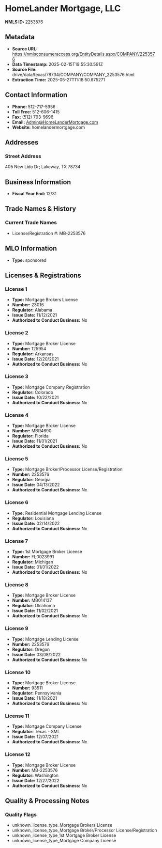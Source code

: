 # HomeLander Mortgage, LLC

**NMLS ID:** 2253576

## Metadata
- **Source URL:** https://nmlsconsumeraccess.org/EntityDetails.aspx/COMPANY/2253576
- **Data Timestamp:** 2025-02-15T19:55:30.591Z
- **Source File:** drive/data/texas/78734/COMPANY/COMPANY_2253576.html
- **Extraction Time:** 2025-05-27T11:18:50.675271

## Contact Information
- **Phone:** 512-717-5956
- **Toll Free:** 512-606-1415
- **Fax:** (512) 793-9696
- **Email:** Admin@HomeLanderMortgage.com
- **Website:** homelandermortgage.com

## Addresses
### Street Address
405 New Lido Dr; Lakeway, TX 78734

## Business Information
- **Fiscal Year End:** 12/31

## Trade Names & History
### Current Trade Names
- License/Registration #: MB-2253576

## MLO Information
- **Type:** sponsored

## Licenses & Registrations

### License 1
- **Type:** Mortgage Brokers License
- **Number:** 23016
- **Regulator:** Alabama
- **Issue Date:** 11/12/2021
- **Authorized to Conduct Business:** No

### License 2
- **Type:** Mortgage Broker License
- **Number:** 125954
- **Regulator:** Arkansas
- **Issue Date:** 12/20/2021
- **Authorized to Conduct Business:** No

### License 3
- **Type:** Mortgage Company Registration
- **Regulator:** Colorado
- **Issue Date:** 10/22/2021
- **Authorized to Conduct Business:** No

### License 4
- **Type:** Mortgage Broker License
- **Number:** MBR4690
- **Regulator:** Florida
- **Issue Date:** 11/01/2021
- **Authorized to Conduct Business:** No

### License 5
- **Type:** Mortgage Broker/Processor License/Registration
- **Number:** 2253576
- **Regulator:** Georgia
- **Issue Date:** 04/13/2022
- **Authorized to Conduct Business:** No

### License 6
- **Type:** Residential Mortgage Lending License
- **Regulator:** Louisiana
- **Issue Date:** 02/14/2022
- **Authorized to Conduct Business:** No

### License 7
- **Type:** 1st Mortgage Broker License
- **Number:** FL0023991
- **Regulator:** Michigan
- **Issue Date:** 01/01/2022
- **Authorized to Conduct Business:** No

### License 8
- **Type:** Mortgage Broker License
- **Number:** MB014137
- **Regulator:** Oklahoma
- **Issue Date:** 11/02/2021
- **Authorized to Conduct Business:** No

### License 9
- **Type:** Mortgage Lending License
- **Number:** 2253576
- **Regulator:** Oregon
- **Issue Date:** 03/08/2022
- **Authorized to Conduct Business:** No

### License 10
- **Type:** Mortgage Broker License
- **Number:** 93511
- **Regulator:** Pennsylvania
- **Issue Date:** 11/18/2021
- **Authorized to Conduct Business:** No

### License 11
- **Type:** Mortgage Company License
- **Regulator:** Texas - SML
- **Issue Date:** 12/07/2021
- **Authorized to Conduct Business:** No

### License 12
- **Type:** Mortgage Broker License
- **Number:** MB-2253576
- **Regulator:** Washington
- **Issue Date:** 12/27/2022
- **Authorized to Conduct Business:** No

## Quality & Processing Notes
### Quality Flags
- unknown_license_type_Mortgage Brokers License
- unknown_license_type_Mortgage Broker/Processor License/Registration
- unknown_license_type_1st Mortgage Broker License
- unknown_license_type_Mortgage Company License
